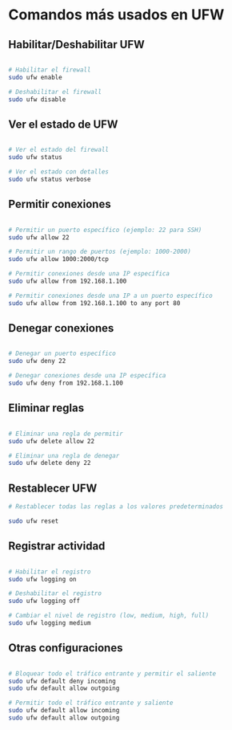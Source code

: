 # Comandos más usados en UFW

## Habilitar/Deshabilitar UFW
```bash

# Habilitar el firewall
sudo ufw enable

# Deshabilitar el firewall
sudo ufw disable
```

## Ver el estado de UFW
```bash

# Ver el estado del firewall
sudo ufw status

# Ver el estado con detalles
sudo ufw status verbose
```

## Permitir conexiones
```bash

# Permitir un puerto específico (ejemplo: 22 para SSH)
sudo ufw allow 22

# Permitir un rango de puertos (ejemplo: 1000-2000)
sudo ufw allow 1000:2000/tcp

# Permitir conexiones desde una IP específica
sudo ufw allow from 192.168.1.100

# Permitir conexiones desde una IP a un puerto específico
sudo ufw allow from 192.168.1.100 to any port 80
```

## Denegar conexiones
```bash

# Denegar un puerto específico
sudo ufw deny 22

# Denegar conexiones desde una IP específica
sudo ufw deny from 192.168.1.100
```

## Eliminar reglas
```bash

# Eliminar una regla de permitir
sudo ufw delete allow 22

# Eliminar una regla de denegar
sudo ufw delete deny 22
```

## Restablecer UFW
```bash
# Restablecer todas las reglas a los valores predeterminados

sudo ufw reset
```

## Registrar actividad
```bash

# Habilitar el registro
sudo ufw logging on

# Deshabilitar el registro
sudo ufw logging off

# Cambiar el nivel de registro (low, medium, high, full)
sudo ufw logging medium
```

## Otras configuraciones
```bash

# Bloquear todo el tráfico entrante y permitir el saliente
sudo ufw default deny incoming
sudo ufw default allow outgoing

# Permitir todo el tráfico entrante y saliente
sudo ufw default allow incoming
sudo ufw default allow outgoing
```